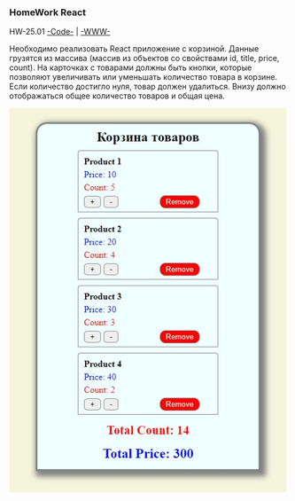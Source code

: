 ### HomeWork React

HW-25.01
[-Code-](<https://github.com/St-ton/REACT/tree/master/HomeWork/hw2501/src>) | 
[-WWW-](<>)<br/>

Необходимо реализовать React приложение с корзиной. Данные грузятся из массива (массив из объектов со свойствами id, title, price, count).
На карточках с товарами должны быть кнопки, которые позволяют увеличивать или уменьшать количество товара в корзине. Если количество достигло нуля, товар должен удалиться.
Внизу должно отображаться общее количество товаров и общая цена.

<p align="left"><img src="https://github.com/St-ton/REACT/blob/master/HomeWork/hw2501/hw2501.jpeg" width="500"></p>
